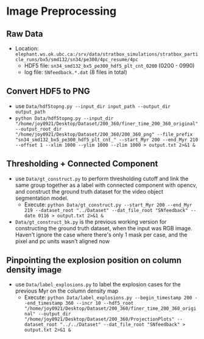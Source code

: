 # Image Preprocessing

## Raw Data
- Location: `elephant.ws.ok.ubc.ca:/srv/data/stratbox_simulations/stratbox_particle_runs/bx5/smd132/sn34/pe300/4pc_resume/4pc`
    - HDF5 file: `sn34_smd132_bx5_pe300_hdf5_plt_cnt_0200` (0200 - 0990)
    - log file: `SNfeedback.*.dat` (8 files in total)

## Convert HDF5 to PNG
- use `Data/hdf5topng.py --input_dir input_path --output_dir output_path`
- `python Data/hdf5topng.py --input_dir "/home/joy0921/Desktop/Dataset/200_360/finer_time_200_360_original" --output_root_dir "/home/joy0921/Desktop/Dataset/200_360/200_360_png" --file_prefix "sn34_smd132_bx5_pe300_hdf5_plt_cnt_" --start_Myr 200 --end_Myr 210 --offset 1 --xlim 1000 --ylim 1000 --zlim 1000 > output.txt 2>&1 &`

## Thresholding + Connected Component
- use `Data/gt_construct.py` to perform thresholding cutoff and link the same group together as a label with connected component with opencv, and construct the ground truth dataset for the video object segmentation model.
    - Execute: `python Data/gt_construct.py --start_Myr 200 --end_Myr 219 --dataset_root "../Dataset" --dat_file_root "SNfeedback" --date 0116 > output.txt 2>&1 &`
- `Data/gt_construct_bk.py` is the previous working version for constructing the ground truth dataset, when the input was RGB image. Haven't ignore the case where there's only 1 mask per case, and the pixel and pc units wasn't aligned now

## Pinpointing the explosion position on column density image
- use `Data/label_explosions.py` to label the explosion cases for the previous Myr on the column density map
    - Execute: `python Data/label_explosions.py --begin_timestamp 200 --end_timestamp 360 --incr 10 --hdf5_root "/home/joy0921/Desktop/Dataset/200_360/finer_time_200_360_original" --output_dir "/home/joy0921/Desktop/Dataset/200_360/ProjectionPlots" --dataset_root "../../Dataset" --dat_file_root "SNfeedback" > output.txt 2>&1 &` 

    